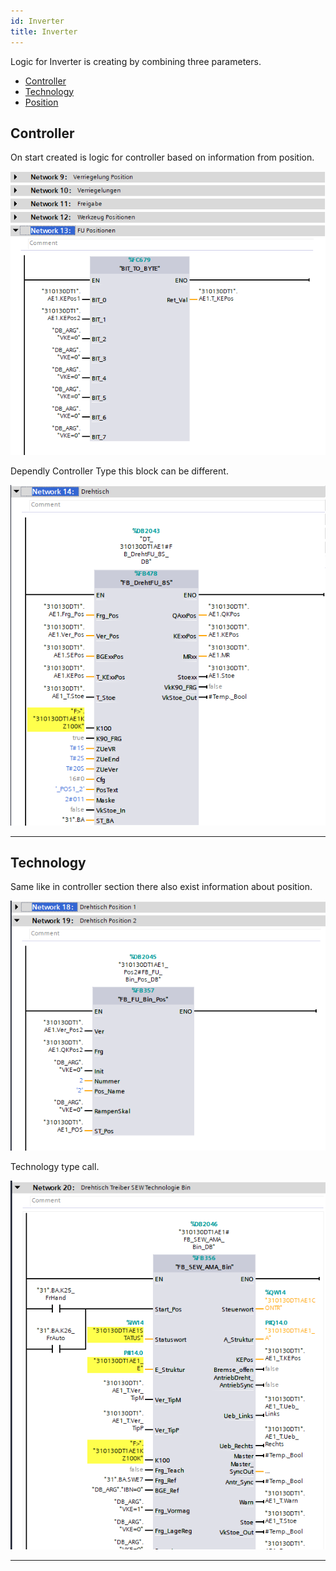 ```yaml
---
id: Inverter
title: Inverter
---
```


Logic for Inverter is creating by combining three parameters. 
- [Controller](../../../configuration/stations/inverters/Controller)
- [Technology](../../../configuration/stations/inverters/Technology)
- [Position](../../../configuration/stations/inverters/Position)

## Controller

On start created is logic for controller based on information from position.

![img](../../../../assets/docs/generation/programBlocks/stationen/inverter/Pos.jpg)

Dependly Controller Type this block can be different.

![img](../../../../assets/docs/generation/programBlocks/stationen/inverter/Controller.jpg)

---

## Technology

Same like in controller section there also exist information about position.

![img](../../../../assets/docs/generation/programBlocks/stationen/inverter/TechnologyPos.jpg)

Technology type call.

![img](../../../../assets/docs/generation/programBlocks/stationen/inverter/Technology.jpg)

---